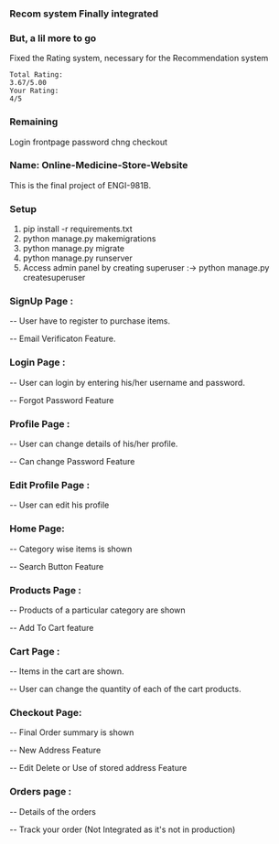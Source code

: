### Recom system Finally integrated
### But, a lil more to go

Fixed the Rating system, necessary for the Recommendation system
```
Total Rating:
3.67/5.00
Your Rating:
4/5
```

### Remaining
Login frontpage
password chng
checkout

### Name: Online-Medicine-Store-Website
This is the final project of ENGI-981B.

### Setup
1. pip install -r requirements.txt
2. python manage.py makemigrations
3. python manage.py migrate
4. python manage.py runserver
6. Access admin panel by creating superuser :->  python manage.py createsuperuser

### SignUp Page :
<p>-- User have to register to purchase items.</p>
<p>-- Email Verificaton Feature.</p>
<!-- <img src="/image_readme/register.png"> -->

### Login Page :
<p>-- User can login by entering his/her username and password.</p>
<p>-- Forgot Password Feature </p>
<!-- <img src="/image_readme/login.png"> -->

### Profile Page :
<p>-- User can change details of his/her profile.</p>
<p>-- Can change Password Feature </p>
<!-- <img src="/image_readme/profile.png"> -->

### Edit Profile Page :
<p>-- User can edit his profile</p>
<!-- <img src="/image_readme/edit profile.png"> -->

### Home Page:
<p>-- Category wise items is shown</p>
<p>-- Search Button Feature</p>
<!-- <img src="/image_readme/store.png"> -->

### Products Page :
<p>-- Products of a particular category are shown</p>
<p>-- Add To Cart feature</p>
<!-- <img src="/image_readme/items.png"> -->

### Cart Page :
<p>-- Items in the cart are shown.</p>
<p>-- User can change the quantity of each of the cart products.</p>
<!-- <img src="/image_readme/cart.png"> -->

### Checkout Page:
<p>-- Final Order summary is shown</p>
<p>-- New Address Feature</p>
<p>-- Edit Delete or Use of stored address Feature</p>
<!-- <img src="/image_readme/checkout.png"> -->
<!-- <img src="/image_readme/address.png"> -->

### Orders page :
<p>-- Details of the orders</p>
<p>-- Track your order (Not Integrated as it's not in production)</p>
<!-- <img src="/image_readme/orders.png"> -->
